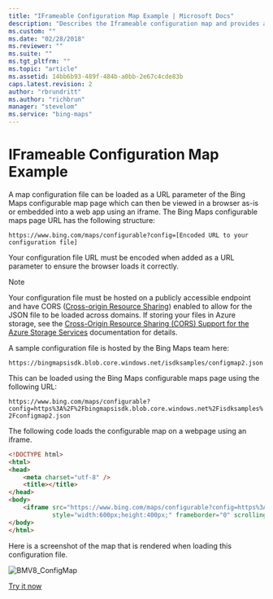 ```yaml
---
title: "IFrameable Configuration Map Example | Microsoft Docs"
description: "Describes the Iframeable configuration map and provides an example with HTML and provides an example to try a map configuration yourself."
ms.custom: ""
ms.date: "02/28/2018"
ms.reviewer: ""
ms.suite: ""
ms.tgt_pltfrm: ""
ms.topic: "article"
ms.assetid: 14bb6b93-489f-484b-a0bb-2e67c4cde83b
caps.latest.revision: 2
author: "rbrundritt"
ms.author: "richbrun"
manager: "stevelom"
ms.service: "bing-maps"
---
```

# IFrameable Configuration Map Example

A map configuration file can be loaded as a URL parameter of the Bing Maps configurable map page which can then be viewed in a browser as-is or embedded into a web app using an iframe. The Bing Maps configurable maps page URL has the following structure:

`https://www.bing.com/maps/configurable?config=[Encoded URL to your configuration file]`

Your configuration file URL must be encoded when added as a URL parameter to ensure the browser loads it correctly.

> [!NOTE]
> Your configuration file must be hosted on a publicly accessible endpoint and have CORS ([Cross-origin Resource Sharing](https://en.wikipedia.org/wiki/Cross-origin_resource_sharing)) enabled to allow for the JSON file to be loaded across domains. If storing your files in Azure storage, see the [Cross-Origin Resource Sharing (CORS) Support for the Azure Storage Services](/azure/storage/common/storage-cors-support) documentation for details. 

A sample configuration file is hosted by the Bing Maps team here:

`https://bingmapsisdk.blob.core.windows.net/isdksamples/configmap2.json`

This can be loaded using the Bing Maps configurable maps page using the following URL:

`https://www.bing.com/maps/configurable?config=https%3A%2F%2Fbingmapsisdk.blob.core.windows.net%2Fisdksamples%2Fconfigmap2.json`

The following code loads the configurable map on a webpage using an iframe.

```html
<!DOCTYPE html>
<html>
<head>
    <meta charset="utf-8" />
    <title></title>
</head>
<body>
    <iframe src="https://www.bing.com/maps/configurable?config=https%3A%2F%2Fbingmapsisdk.blob.core.windows.net%2Fisdksamples%2Fconfigmap2.json" 
            style="width:600px;height:400px;" frameborder="0" scrolling="no"></iframe>
</body>
</html>
```

Here is a screenshot of the map that is rendered when loading this configuration file.

![BMV8_ConfigMap](../../media/bmv8-configmap.PNG)

[Try it now](https://bingmapsv8samples.azurewebsites.net/#IFramable%20Configuration%20Map)
